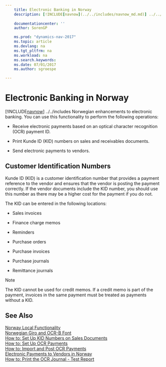 ```yaml
---
    title: Electronic Banking in Norway 
    description: [!INCLUDE[navnow](../../includes/navnow_md.md)] ../../includes Norwegian enhancements to electronic banking. You can use this functionality to perform the following operations:
    
    documentationcenter: ''
    author: SorenGP

    ms.prod: "dynamics-nav-2017"
    ms.topic: article
    ms.devlang: na
    ms.tgt_pltfrm: na
    ms.workload: na
    ms.search.keywords:
    ms.date: 07/01/2017
    ms.author: sgroespe

---
```

# Electronic Banking in Norway
[!INCLUDE[navnow](../../includes/navnow_md.md)] ../../includes Norwegian enhancements to electronic banking. You can use this functionality to perform the following operations:  
  
-   Receive electronic payments based on an optical character recognition (OCR) payment ID.  
  
-   Print Kunde ID (KID) numbers on sales and receivables documents.  
  
-   Send electronic payments to vendors.  
  
## Customer Identification Numbers  
 Kunde ID (KID) is a customer identification number that provides a payment reference to the vendor and ensures that the vendor is posting the payment correctly. If the vendor documents include the KID number, you should use this number as there may be a higher cost for the payment if you do not.  
  
 The KID can be entered in the following locations:  
  
-   Sales invoices  
  
-   Finance charge memos  
  
-   Reminders  
  
-   Purchase orders  
  
-   Purchase invoices  
  
-   Purchase journals  
  
-   Remittance journals  
  
> [!NOTE]  
>  The KID cannot be used for credit memos. If a credit memo is part of the payment, invoices in the same payment must be treated as payments without a KID.  
  
## See Also  
 [Norway Local Functionality](norway-local-functionality.md)   
 [Norwegian Giro and OCR-B Font](norwegian-giro-and-ocr-b-font.md)   
 [How to: Set Up KID Numbers on Sales Documents](how-to-set-up-kid-numbers-on-sales-documents.md)   
 [How to: Set Up OCR Payments](how-to-set-up-ocr-payments.md)   
 [How to: Import and Post OCR Payments](how-to-import-and-post-ocr-payments.md)   
 [Electronic Payments to Vendors in Norway](electronic-payments-to-vendors-in-norway.md)   
 [How to: Print the OCR Journal - Test Report](how-to-print-the-ocr-journal-test-report.md)